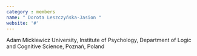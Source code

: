 ```yaml
---
category : members
name: " Dorota Leszczyńska-Jasion " 
website: '#'
---
```

Adam Mickiewicz University, Institute of Psychology, Department of Logic and Cognitive Science,
Poznań, Poland

